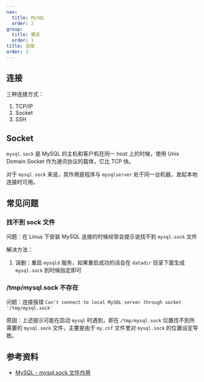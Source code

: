 ```yaml
---
nav:
  title: MySQL
  order: 2
group:
  title: 概览
  order: 1
title: 连接
order: 3
---
```


## 连接

三种连接方式：

1. TCP/IP
2. Socket
3. SSH

## Socket

`mysql.sock` 是 MySQL 的主机和客户机在同一 host 上的时候，使用 Unix Domain Socket 作为通讯协议的载体，它比 TCP 快。

对于 `mysql.sock` 来说，其作用是程序与 `mysqlserver` 处于同一台机器，发起本地连接时可用。

## 常见问题

### 找不到 sock 文件

问题：在 Linux 下安装 MySQL 连接的时候经常会提示说找不到 `mysql.sock` 文件

解决方法：

1. 误删：重启 `mysqld` 服务，如果重启成功的话会在 `datadir` 目录下面生成 `mysql.sock` 到时候指定即可

### /tmp/mysql.sock 不存在

问题：连接报错 `Can't connect to local MySQL server through socket '/tmp/mysql.sock'`

原因：上述提示可能在启动 `mysql` 时遇到，即在 `/tmp/mysql.sock` 位置找不到所需要的 `mysql.sock` 文件，主要是由于 `my.cnf` 文件里对 `mysql.sock` 的位置设定导致。

## 参考资料

- [MySQL - mysql.sock 文件作用](https://www.jianshu.com/p/d6c1e3458ca9)
